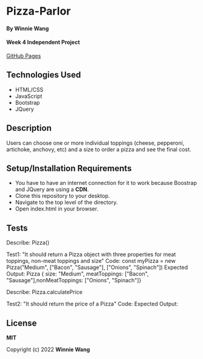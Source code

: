 # Pizza-Parlor

#### By **Winnie Wang**

#### Week 4 Independent Project

[GitHub Pages]()

## Technologies Used

- HTML/CSS
- JavaScript
- Bootstrap
- JQuery

## Description

Users can choose one or more individual toppings (cheese, pepperoni, artichoke, anchovy, etc) and a size to order a pizza and see the final cost.

## Setup/Installation Requirements

- You have to have an internet connection for it to work because Boostrap and JQuery are using a **CDN**.
- Clone this repository to your desktop.
- Navigate to the top level of the directory.
- Open index.html in your browser.

## Tests

Describe: Pizza()

Test1: "It should return a Pizza object with three properties for meat toppings, non-meat toppings and size"
Code: const myPizza = new Pizza("Medium", ["Bacon", "Sausage"], ["Onions", "Spinach"])
Expected Output: Pizza { size: "Medium", meatToppings: ["Bacon", "Sausage"],nonMeatToppings: ["Onions", "Spinach"]}

Describe: Pizza.calculatePrice

Test2: "It should return the price of a Pizza"
Code:
Expected Output:

## License

**MIT**

Copyright (c) 2022 **Winnie Wang**
